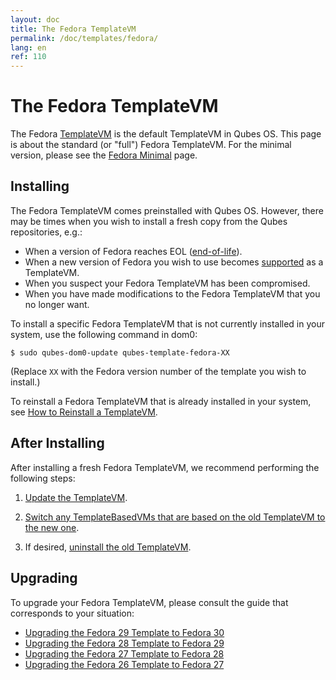 ```yaml
---
layout: doc
title: The Fedora TemplateVM
permalink: /doc/templates/fedora/
lang: en
ref: 110
---
```


The Fedora TemplateVM
=====================

The Fedora [TemplateVM] is the default TemplateVM in Qubes OS.
This page is about the standard (or "full") Fedora TemplateVM.
For the minimal version, please see the [Fedora Minimal] page.

Installing
----------

The Fedora TemplateVM comes preinstalled with Qubes OS.
However, there may be times when you wish to install a fresh copy from the Qubes repositories, e.g.:

 * When a version of Fedora reaches EOL ([end-of-life]).
 * When a new version of Fedora you wish to use becomes [supported] as a TemplateVM.
 * When you suspect your Fedora TemplateVM has been compromised.
 * When you have made modifications to the Fedora TemplateVM that you no longer want.

To install a specific Fedora TemplateVM that is not currently installed in your system, use the following command in dom0:

    $ sudo qubes-dom0-update qubes-template-fedora-XX

   (Replace `XX` with the Fedora version number of the template you wish to install.)

To reinstall a Fedora TemplateVM that is already installed in your system, see [How to Reinstall a TemplateVM].


After Installing
----------------

After installing a fresh Fedora TemplateVM, we recommend performing the following steps:

1. [Update the TemplateVM].

2. [Switch any TemplateBasedVMs that are based on the old TemplateVM to the new one][switch-templates].

3. If desired, [uninstall the old TemplateVM].


Upgrading
---------

To upgrade your Fedora TemplateVM, please consult the guide that corresponds to your situation:

 * [Upgrading the Fedora 29 Template to Fedora 30](/doc/template/fedora/upgrade-29-to-30/)
 * [Upgrading the Fedora 28 Template to Fedora 29](/doc/template/fedora/upgrade-28-to-29/)
 * [Upgrading the Fedora 27 Template to Fedora 28](/doc/template/fedora/upgrade-27-to-28/)
 * [Upgrading the Fedora 26 Template to Fedora 27](/doc/template/fedora/upgrade-26-to-27/)


[TemplateVM]: /doc/templates/
[Fedora Minimal]: /doc/templates/fedora-minimal/
[end-of-life]: https://fedoraproject.org/wiki/Fedora_Release_Life_Cycle#Maintenance_Schedule
[supported]: /doc/supported-versions/#templatevms
[How to Reinstall a TemplateVM]: /doc/reinstall-template/
[Update the TemplateVM]: /doc/software-update-vm/
[switch-templates]: /doc/templates/#how-to-switch-templates
[uninstall the old TemplateVM]: /doc/templates/#how-to-uninstall

